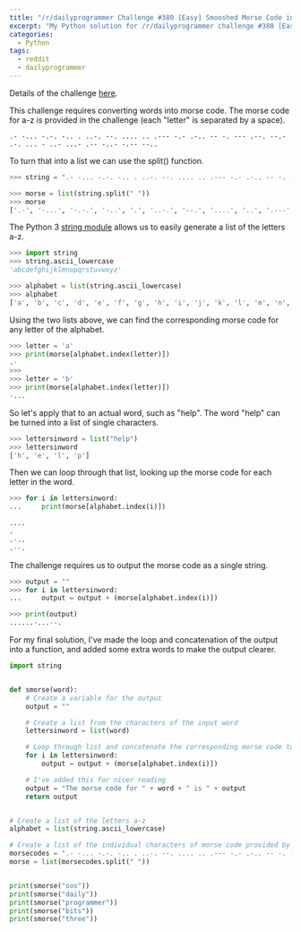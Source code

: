 ```yaml
---
title: "/r/dailyprogrammer Challenge #380 [Easy] Smooshed Morse Code in Python"
excerpt: "My Python solution for /r/dailyprogrammer challenge #380 [Easy]."
categories:
  - Python
tags:
  - reddit
  - dailyprogrammer
---
```


Details of the challenge [here](https://www.reddit.com/r/dailyprogrammer/comments/cmd1hb/20190805_challenge_380_easy_smooshed_morse_code_1/).

This challenge requires converting words into morse code. The morse code for a-z is provided in the challenge (each "letter" is separated by a space).

```
.- -... -.-. -.. . ..-. --. .... .. .--- -.- .-.. -- -. --- .--. --.- .-. ... - ..- ...- .-- -..- -.-- --..
```

To turn that into a list we can use the split() function.

```python
>>> string = ".- -... -.-. -.. . ..-. --. .... .. .--- -.- .-.. -- -. --- .--. --.- .-. ... - ..- ...- .-- -..- -.-- --.."

>>> morse = list(string.split(" "))
>>> morse
['.-', '-...', '-.-.', '-..', '.', '..-.', '--.', '....', '..', '.---', '-.-', '.-..', '--', '-.', '---', '.--.', '--.-', '.-.', '...', '-', '..-', '...-', '.--', '-..-', '-.--', '--..']
```

The Python 3 [string module](https://docs.python.org/3/library/string.html) allows us to easily generate a list of the letters a-z.

```python
>>> import string
>>> string.ascii_lowercase
'abcdefghijklmnopqrstuvwxyz'

>>> alphabet = list(string.ascii_lowercase)
>>> alphabet
['a', 'b', 'c', 'd', 'e', 'f', 'g', 'h', 'i', 'j', 'k', 'l', 'm', 'n', 'o', 'p', 'q', 'r', 's', 't', 'u', 'v', 'w', 'x', 'y', 'z']
```

Using the two lists above, we can find the corresponding morse code for any letter of the alphabet.

```python
>>> letter = 'a'
>>> print(morse[alphabet.index(letter)])
.-
>>>
>>> letter = 'b'
>>> print(morse[alphabet.index(letter)])
-...
```

So let's apply that to an actual word, such as "help". The word "help" can be turned into a list of single characters.

```python
>>> lettersinword = list("help")
>>> lettersinword
['h', 'e', 'l', 'p']
```

Then we can loop through that list, looking up the morse code for each letter in the word.

```python
>>> for i in lettersinword:
...     print(morse[alphabet.index(i)])

....
.
.-..
.--.
```

The challenge requires us to output the morse code as a single string.

```python
>>> output = ""
>>> for i in lettersinword:
...     output = output + (morse[alphabet.index(i)])

>>> print(output)
......-...--.
```

For my final solution, I've made the loop and concatenation of the output into a function, and added some extra words to make the output clearer.

```python
import string


def smorse(word):
    # Create a variable for the output
    output = ""

    # Create a list from the characters of the input word
    lettersinword = list(word)

    # Loop through list and concatenate the corresponding morse code to the output
    for i in lettersinword:
        output = output + (morse[alphabet.index(i)])

    # I've added this for nicer reading
    output = "The morse code for " + word + " is " + output
    return output


# Create a list of the letters a-z
alphabet = list(string.ascii_lowercase)

# Create a list of the individual characters of morse code provided by the challenge
morsecodes = ".- -... -.-. -.. . ..-. --. .... .. .--- -.- .-.. -- -. --- .--. --.- .-. ... - ..- ...- .-- -..- -.-- --.."
morse = list(morsecodes.split(" "))


print(smorse("sos"))
print(smorse("daily"))
print(smorse("programmer"))
print(smorse("bits"))
print(smorse("three"))
```
